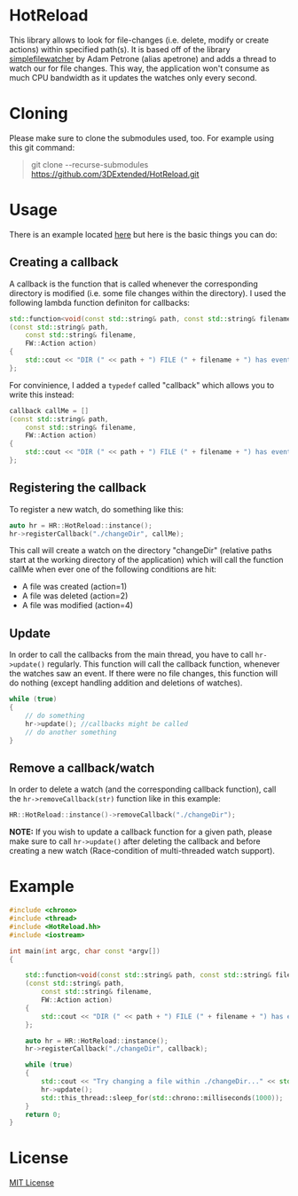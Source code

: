 # HotReload

This library allows to look for file-changes (i.e. delete, modify or create actions) within specified path(s).
It is based off of the library [simplefilewatcher](https://github.com/apetrone/simplefilewatcher) by Adam Petrone (alias apetrone) and adds a thread to watch our for file changes. This way, the application won't consume as much CPU bandwidth as it updates the watches only every second.

# Cloning

Please make sure to clone the submodules used, too. For example using this git command:

> git clone --recurse-submodules https://github.com/3DExtended/HotReload.git

# Usage

There is an example located [here](https://github.com/3DExtended/HotReload/blob/master/example/Example.cc) but here is the basic things you can do:

## Creating a callback

A callback is the function that is called whenever the corresponding directory is modified (i.e. some file changes within the directory).
I used the following lambda function definiton for callbacks:
```cpp
std::function<void(const std::string& path, const std::string& filename, FW::Action action)> callMe = []
(const std::string& path,
    const std::string& filename,
    FW::Action action)
{
    std::cout << "DIR (" << path + ") FILE (" + filename + ") has event " << action << std::endl;
};
```

For convinience, I added a ```typedef``` called "callback" which allows you to write this instead:
```cpp
callback callMe = []
(const std::string& path,
    const std::string& filename,
    FW::Action action)
{
    std::cout << "DIR (" << path + ") FILE (" + filename + ") has event " << action << std::endl;
};
```

## Registering the callback

To register a new watch, do something like this:

```cpp
auto hr = HR::HotReload::instance();
hr->registerCallback("./changeDir", callMe);
```

This call will create a watch on the directory "changeDir" (relative paths start at the working directory of the application) which will call the function callMe when ever one of the following conditions are hit:

* A file was created (action=1)
* A file was deleted (action=2)
* A file was modified (action=4)

## Update

In order to call the callbacks from the main thread, you have to call ```hr->update()``` regularly. This function will call the callback function, whenever the watches saw an event. If there were no file changes, this function will do nothing (except handling addition and deletions of watches).

```cpp
while (true)
{
    // do something
    hr->update(); //callbacks might be called
    // do another something
}
```


## Remove a callback/watch

In order to delete a watch (and the corresponding callback function), call the ```hr->removeCallback(str)``` function like in this example:

```cpp
HR::HotReload::instance()->removeCallback("./changeDir");
```

__NOTE:__ If you wish to update a callback function for a given path, please make sure to call ```hr->update()``` after deleting the callback and before creating a new watch (Race-condition of multi-threaded watch support).

# Example

```cpp
#include <chrono>
#include <thread>
#include <HotReload.hh>
#include <iostream>

int main(int argc, char const *argv[])
{

    std::function<void(const std::string& path, const std::string& filename, FW::Action action)> callback = []
    (const std::string& path,
        const std::string& filename,
        FW::Action action)
    {
        std::cout << "DIR (" << path + ") FILE (" + filename + ") has event " << action << std::endl;
    };

    auto hr = HR::HotReload::instance();
    hr->registerCallback("./changeDir", callback);

    while (true)
    {
        std::cout << "Try changing a file within ./changeDir..." << std::endl;
        hr->update();
        std::this_thread::sleep_for(std::chrono::milliseconds(1000));
    }
    return 0;
}
```

# License

[MIT License](https://github.com/3DExtended/HotReload/blob/master/LICENSE)
